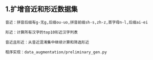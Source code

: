 
## 1.扩增音近和形近数据集
    音近：拼音后缀有g-无g,后缀ou-uo,拼音前缀sh-s,zh-z,首字母n-l,后缀ai-ei

    形近：计算所有汉字的top10形近汉字列表

    音近且形近：从音近混淆集中继续计算和筛选形近
    
    程序实现：data_augmentation/preliminary_gen.py